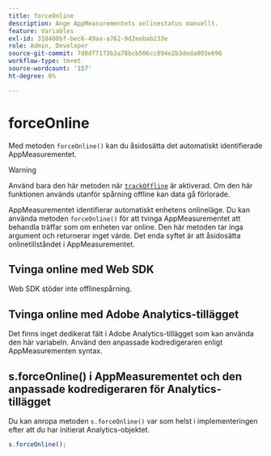 ```yaml
---
title: forceOnline
description: Ange AppMeasurementets onlinestatus manuellt.
feature: Variables
exl-id: 318408bf-bec6-49aa-a762-9d2eebab233e
role: Admin, Developer
source-git-commit: 7d8df7173b3a78bcb506cc894e2b3deda003e696
workflow-type: tm+mt
source-wordcount: '157'
ht-degree: 0%

---
```


# forceOnline

Med metoden `forceOnline()` kan du åsidosätta det automatiskt identifierade AppMeasurementet.

>[!WARNING]
>
>Använd bara den här metoden när [`trackOffline`](../config-vars/trackoffline.md) är aktiverad. Om den här funktionen används utanför spårning offline kan data gå förlorade.

AppMeasurementet identifierar automatiskt enhetens onlineläge. Du kan använda metoden `forceOnline()` för att tvinga AppMeasurementet att behandla träffar som om enheten var online. Den här metoden tar inga argument och returnerar inget värde. Det enda syftet är att åsidosätta onlinetillståndet i AppMeasurementet.

## Tvinga online med Web SDK

Web SDK stöder inte offlinespårning.

## Tvinga online med Adobe Analytics-tillägget

Det finns inget dedikerat fält i Adobe Analytics-tillägget som kan använda den här variabeln. Använd den anpassade kodredigeraren enligt AppMeasurementen syntax.

## s.forceOnline() i AppMeasurementet och den anpassade kodredigeraren för Analytics-tillägget

Du kan anropa metoden `s.forceOnline()` var som helst i implementeringen efter att du har initierat Analytics-objektet.

```js
s.forceOnline();
```
